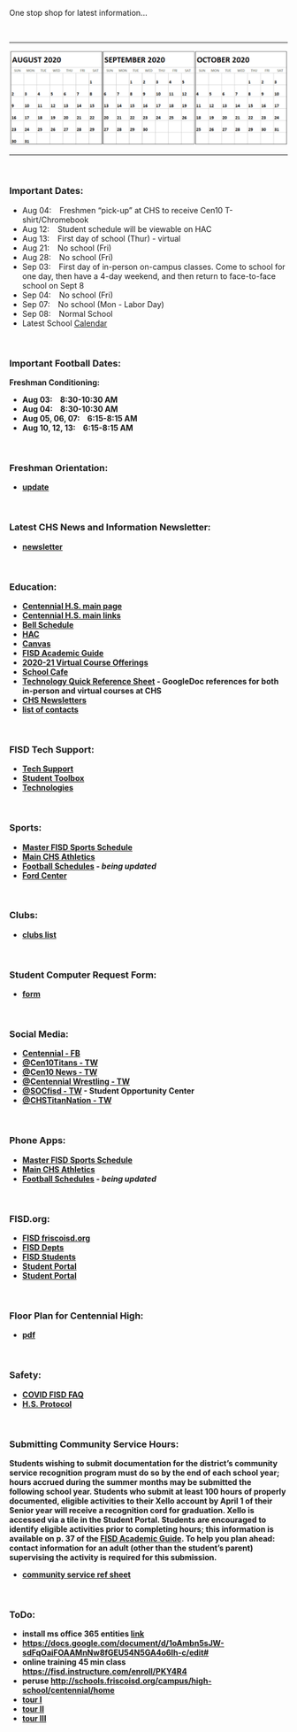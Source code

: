 ﻿---
layout: default
---


One stop shop for latest information...

<br>





* * *





![](files/calendar.png)




* * *



<br>







### Important Dates:

* Aug 04:  &ensp; Freshmen “pick-up” at CHS to receive Cen10 T-shirt/Chromebook  
* Aug 12: &ensp; Student schedule will be viewable on HAC
* Aug 13: &ensp; First day of school (Thur) - virtual
* Aug 21: &ensp; No school (Fri)
* Aug 28: &ensp; No school (Fri)
* Sep 03:  &ensp; First day of in-person on-campus classes. Come to school for one day, then have a 4-day weekend, and then return to face-to-face school on Sept 8
* Sep 04: &ensp; No school (Fri)
* Sep 07: &ensp; No school (Mon - Labor Day)
* Sep 08: &ensp; Normal School
* Latest School [Calendar](https://www.friscoisd.org/docs/default-source/frisco-isd-calendars/2020-21-school-calendar.pdf?sfvrsn=4)
                           





<br>




### Important Football Dates:

<b>Freshman Conditioning:<b/>
* Aug 03: &ensp;  8:30-10:30 AM
* Aug 04:  &ensp;  8:30-10:30 AM
* Aug 05, 06, 07: &ensp; 6:15-8:15 AM
* Aug 10, 12, 13: &ensp;  6:15-8:15 AM





<br>





### Freshman Orientation:

*   [update](https://www.smore.com/a21mj-camp-cen10-freshmen-orientation?ref=email)





<br>







### Latest CHS News and Information Newsletter:

*   [newsletter](https://www.smore.com/euq6d-chs-news-and-information)





<br>






### Education:

*   [Centennial H.S. main page](http://schools.friscoisd.org/campus/high-school/centennial/home)
*   [Centennial H.S. main links](http://schools.friscoisd.org/campus/high-school/centennial/home)
*   [Bell Schedule](files/bell.txt)
*   [HAC](https://hac.friscoisd.org/HomeAccess/Account/LogOn?ReturnUrl=%2fhomeaccess%2f)
*   [Canvas](https://fisd.instructure.com/)
*   [FISD Academic Guide](https://github.com/tombresee/Cen10/raw/master/files/2020-21-academic-guide-and-course-catalog.pdf)
*   [2020-21 Virtual Course Offerings](https://www.friscoisd.org/departments/covid-19/virtual-instruction/2020-21-course-offerings)
*   [School Cafe](https://www.schoolcafe.com/)
*   [Technology Quick Reference Sheet](https://www.smore.com/app/reporting/out/euq6d?u=https%3A%2F%2Fdocs.google.com%2Fdocument%2Fd%2F1oAmbn5sJW-sdFqOaiFOAAMnNw8fGEU54N5GA4o6Ih-c%2Fedit%3Fusp%3Dsharing&t=https://docs.google.com/document/d/1oAmbn5sJW-sdFqOaiFOAAMnNw8fGEU54N5GA4o6Ih-c/edit?usp=sharing&w=w-5947685056&i=&l=l-5548263445) - GoogleDoc references for both in-person and virtual courses at CHS
*   [CHS Newsletters](https://sites.google.com/friscoisd.org/chsnewsletter/home?authuser=0)
*   [list of contacts](https://docs.google.com/spreadsheets/d/1NILBiUV8CoBHkHVWDDWDX3VjIji_NKPyGJM1KycXVts/edit#gid=0)







<br>









### FISD Tech Support: 

*  [Tech Support](https://fisd.instructure.com/courses/53785)
*  [Student Toolbox](https://sites.google.com/friscoisd.org/student-toolbox/home)
*  [Technologies](files/access.png)








<br>







### Sports:

*  [Master FISD Sports Schedule](http://www.friscoisd.org/calendar/frisco-isd-athletics-calendar#allsports)
*  [Main CHS Athletics](https://www.gocentennialtitans.com/)
*  [Football Schedules](https://www.gocentennialtitans.com/sport/football/boys/) - *being updated*
*  [Ford Center](https://www.thestarinfrisco.com/ford-center/)



<br>






### Clubs:

*  [clubs list](https://docs.google.com/document/d/19OKm_GTjrc_0ccd7UIu5TzPx6mpJ88zHF2vC6-bjj3g/edit) 




<br>




### Student Computer Request Form:

*   [form](https://docs.google.com/forms/d/e/1FAIpQLSfokvCjuUkinTYuwmn9gCTVpVX24B-i5n7zwf81HyDilIhKjw/viewform)






<br>







### Social Media:

*   [Centennial - FB](https://www.facebook.com/Cen10titans/)
*   [@Cen10Titans - TW](https://twitter.com/cen10titans?lang=en)
*   [@Cen10 News - TW](https://twitter.com/Cen10News)
*   [@Centennial Wrestling - TW](https://twitter.com/cen10wrestling?lang=en)
*   [@SOCfisd - TW](https://twitter.com/socfisd) - Student Opportunity Center
*   [@CHSTitanNation - TW](https://twitter.com/CHSTitanNation)








<br>










### Phone Apps:

*  [Master FISD Sports Schedule](http://www.friscoisd.org/calendar/frisco-isd-athletics-calendar#allsports)
*  [Main CHS Athletics](https://www.gocentennialtitans.com/)
*  [Football Schedules](https://www.gocentennialtitans.com/sport/football/boys/) - *being updated*


<br>






### FISD.org:

*   [FISD friscoisd.org](https://www.friscoisd.org/)
*   [FISD Depts](https://www.friscoisd.org/departments)
*   [FISD Students](https://www.friscoisd.org/students)
*   [Student Portal](https://portal.friscoisd.org/LoginPolicy.jsp)
*   [Student Portal](https://portal.friscoisd.org/secure/SecureCloudAccessProfile/FinishLogin.jsp)





<br>







### Floor Plan for Centennial High:

*   [pdf](files/floorplan.pdf)





<br>





### Safety:

*   [COVID FISD FAQ](https://www.friscoisd.org/departments/covid-19/coronavirus)
  * [H.S. Protocol](https://docs.google.com/document/d/e/2PACX-1vRJw0oRCNzjS5w4qpQjZe1MMVM0nLfJzXm31PkExwcamNHjeRDu32WDnS-iWeixE3irHBeBEOdlp-TY/pub)



<br>






### Submitting Community Service Hours:

Students wishing to submit documentation for the district’s community service recognition program must do so by the end of each school year; hours accrued during the summer months may be submitted the following school year. Students who submit at least 100 hours of properly documented, eligible activities to their Xello account by April 1 of their Senior year will receive a recognition cord for graduation. Xello is accessed via a tile in the Student Portal. Students are encouraged to identify eligible activities prior to completing hours; this information is available on p. 37 of the [FISD Academic Guide](https://www.smore.com/app/reporting/out/euq6d?u=https%3A%2F%2Fwww.friscoisd.org%2Fdocs%2Fdefault-source%2Fresources-information%2F2020-21-academic-guide-and-course-catalog.pdf%3Fsfvrsn%3D4&t=FISD%20Academic%20Guide&w=w-4545837832&i=&l=l-5463440625). To help you plan ahead: contact information for an adult (other than the student’s parent) supervising the activity is required for this submission.
* [community service ref sheet](https://docs.google.com/document/d/12DlosmmYYMzcO5iEix6qwFR1T_IJZe8fYKEWRYz9OX4/edit)






<br>







### ToDo:

* install ms office 365 entities [link](http://www.friscoisd.org/departments/technology-and-media-services/office-365)
* https://docs.google.com/document/d/1oAmbn5sJW-sdFqOaiFOAAMnNw8fGEU54N5GA4o6Ih-c/edit#
* online training 45 min class https://fisd.instructure.com/enroll/PKY4R4
* peruse http://schools.friscoisd.org/campus/high-school/centennial/home
* [tour I](https://drive.google.com/file/d/1hP2D1l0hTr_DvnLYgyd-X4OnBuuidIv9/view)
* [tour II](https://drive.google.com/file/d/1prgkMIoaxROyhGCTrVNTa6kia3hrBgHM/view)
* [tour III](https://drive.google.com/file/d/1mkv1ayOO0r9rnA9iAnSaKoXZ3zgmbLOi/view)



<br><br><br><br><br>


